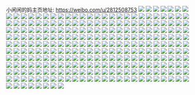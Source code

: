 小闲闲的妈主页地址: https://weibo.com/u/2812508753 
![](https://wx4.sinaimg.cn/mw2000/a7a37a51ly1h9igtqnngyj21o0280b2a.jpg) 
![](https://wx4.sinaimg.cn/mw2000/a7a37a51ly1h9igtlxy5ej21o0280b2a.jpg) 
![](https://wx4.sinaimg.cn/mw2000/a7a37a51ly1h6wjjt65ixj20u0140tac.jpg) 
![](https://wx4.sinaimg.cn/mw2000/a7a37a51ly1h6wjjttc0yj20u0140aeo.jpg) 
![](https://wx4.sinaimg.cn/mw2000/a7a37a51ly1h6wjjspxqfj20u0140gqc.jpg) 
![](https://wx4.sinaimg.cn/mw2000/a7a37a51ly1h6wjjule3hj20u0140gsq.jpg) 
![](https://wx4.sinaimg.cn/mw2000/a7a37a51ly1h5div7m0j1j20mi0u0n0z.jpg) 
![](https://wx4.sinaimg.cn/mw2000/a7a37a51ly1h5divsce6yj20mi0u0q9p.jpg) 
![](https://wx4.sinaimg.cn/mw2000/a7a37a51ly1h1ctx99mfwj20u0140gur.jpg) 
![](https://wx4.sinaimg.cn/mw2000/a7a37a51ly1h1ctx8qrqbj20u0140wtg.jpg) 
![](https://wx4.sinaimg.cn/mw2000/a7a37a51ly1h1ctx9lledj20u013ywlm.jpg) 
![](https://wx4.sinaimg.cn/mw2000/a7a37a51ly1h0wpdn5i6lj20mi0u041e.jpg) 
![](https://wx4.sinaimg.cn/mw2000/a7a37a51ly1h0wpdndx6nj20mi0u0god.jpg) 
![](https://wx4.sinaimg.cn/mw2000/a7a37a51ly1h0wpdnp0k2j20mi0u00vb.jpg) 
![](https://wx4.sinaimg.cn/mw2000/a7a37a51ly1h0wpdnzn2tj20u01hc48m.jpg) 
![](https://wx4.sinaimg.cn/mw2000/a7a37a51ly1h0jj7ue3kcj20u0140wjg.jpg) 
![](https://wx4.sinaimg.cn/mw2000/a7a37a51ly1h0jj7twz4ij21400u00yf.jpg) 
![](https://wx4.sinaimg.cn/mw2000/a7a37a51ly1h0e1slko5hj21o0280kjl.jpg) 
![](https://wx4.sinaimg.cn/mw2000/a7a37a51ly1h0e1sf917lj21o02801ky.jpg) 
![](https://wx4.sinaimg.cn/mw2000/a7a37a51ly1gzqmez3vycj20u0140dp1.jpg) 
![](https://wx4.sinaimg.cn/mw2000/a7a37a51ly1gzqmezj19hj20u0140wky.jpg) 
![](https://wx4.sinaimg.cn/mw2000/a7a37a51ly1gz07wqhfw4j20mi0u0agy.jpg) 
![](https://wx4.sinaimg.cn/mw2000/a7a37a51ly1gz07wr1cm4j20mi0u0n14.jpg) 
![](https://wx4.sinaimg.cn/mw2000/a7a37a51ly1gz07wpxb4nj20mi0u0gr4.jpg) 
![](https://wx4.sinaimg.cn/mw2000/a7a37a51ly1gyxtx3zo33j20u0140agi.jpg) 
![](https://wx4.sinaimg.cn/mw2000/a7a37a51ly1gyxtx3g4prj20u0140agp.jpg) 
![](https://wx4.sinaimg.cn/mw2000/a7a37a51ly1gxzj1f21ztj20u0140qoy.jpg) 
![](https://wx4.sinaimg.cn/mw2000/a7a37a51ly1gxouh0vq8fj20v91vo7tr.jpg) 
![](https://wx4.sinaimg.cn/mw2000/a7a37a51ly1gxj4wp6zejj20qo0h3gp6.jpg) 
![](https://wx4.sinaimg.cn/mw2000/a7a37a51ly1gxj4wot51mj20qo16cq8c.jpg) 
![](https://wx4.sinaimg.cn/mw2000/a7a37a51ly1gxj4wpmflcj20u01hcx0p.jpg) 
![](https://wx4.sinaimg.cn/mw2000/a7a37a51ly1gwlwint8npj20v91vo1kx.jpg) 
![](https://wx4.sinaimg.cn/mw2000/0034l00ply1gvi9xuo9l3j60mi0u0adb02.jpg) 
![](https://wx4.sinaimg.cn/mw2000/0034l00ply1gvi9xvb55lj61400u07gg02.jpg) 
![](https://wx4.sinaimg.cn/mw2000/0034l00ply1gvi9xvz18kj60u0140n8702.jpg) 
![](https://wx4.sinaimg.cn/mw2000/0034l00ply1gvfpkmuzpqj61400u07b802.jpg) 
![](https://wx4.sinaimg.cn/mw2000/0034l00ply1gvfpkoblplj61400u00yh02.jpg) 
![](https://wx4.sinaimg.cn/mw2000/0034l00ply1gunckegsqoj60u014045j02.jpg) 
![](https://wx4.sinaimg.cn/mw2000/0034l00ply1gunckoia0jj60u014045r02.jpg) 
![](https://wx4.sinaimg.cn/mw2000/0034l00ply1gul16l47lxj60v91voqv502.jpg) 
![](https://wx4.sinaimg.cn/mw2000/0034l00ply1gudxfpzm12j60u0140qad02.jpg) 
![](https://wx4.sinaimg.cn/mw2000/0034l00ply1gudxfp3z9aj60u0140qa102.jpg) 
![](https://wx4.sinaimg.cn/mw2000/a7a37a51ly1gtxz1tb76ej21o0280u0x.jpg) 
![](https://wx4.sinaimg.cn/mw2000/a7a37a51ly1gtxz1qracgj20u01hcdqz.jpg) 
![](https://wx4.sinaimg.cn/mw2000/a7a37a51ly1gtxz1u0p6nj20t51fsgsk.jpg) 
![](https://wx4.sinaimg.cn/mw2000/a7a37a51ly1gtxz1v0btvj22c03404qr.jpg) 
![](https://wx4.sinaimg.cn/mw2000/a7a37a51ly1gtxz1vf8hxj21400u0wnj.jpg) 
![](https://wx4.sinaimg.cn/mw2000/a7a37a51ly1gtxz1vphs0j20t20g1wir.jpg) 
![](https://wx4.sinaimg.cn/mw2000/a7a37a51ly1gt11r268lrj20u0140dmu.jpg) 
![](https://wx4.sinaimg.cn/mw2000/a7a37a51ly1gt11r0n6xej20u0140gsi.jpg) 
![](https://wx4.sinaimg.cn/mw2000/a7a37a51ly1gqj0mw8yhkj20u0140qbq.jpg) 
![](https://wx4.sinaimg.cn/mw2000/a7a37a51ly1gqj0mv6ubaj21400u07c6.jpg) 
![](https://wx4.sinaimg.cn/mw2000/a7a37a51ly1gqj0mx6ziyj20u014044t.jpg) 
![](https://wx4.sinaimg.cn/mw2000/a7a37a51ly1gqj0mz1amnj20u0140gur.jpg) 
![](https://wx4.sinaimg.cn/mw2000/a7a37a51ly1gqj0n1nj12j21400u0n57.jpg) 
![](https://wx4.sinaimg.cn/mw2000/a7a37a51ly1gn9ym8qvt7j20v91vonpg.jpg) 
![](https://wx4.sinaimg.cn/mw2000/a7a37a51ly1gmxulxzr3fj21jk25skjl.jpg) 
![](https://wx4.sinaimg.cn/mw2000/a7a37a51ly1gmpsoq0o0oj20sc0zi7wh.jpg) 
![](https://wx4.sinaimg.cn/mw2000/a7a37a51ly1gkwzuv670sj22c03407wh.jpg) 
![](https://wx4.sinaimg.cn/mw2000/a7a37a51ly1gkwzuwrw9mj21o0280kjl.jpg) 
![](https://wx4.sinaimg.cn/mw2000/a7a37a51ly1gg4dfm0xsnj21c81c8453.jpg) 
![](https://wx4.sinaimg.cn/mw2000/a7a37a51ly1gg4dfjjhdbj20u00u0tdk.jpg) 
![](https://wx4.sinaimg.cn/mw2000/a7a37a51ly1gg4dfo8m6jj20u00u07a7.jpg) 
![](https://wx4.sinaimg.cn/mw2000/a7a37a51ly1gg4dfqls3mj20v91jl7br.jpg) 
![](https://wx4.sinaimg.cn/mw2000/a7a37a51ly1gg4ddl83joj20k00qotbi.jpg) 
![](https://wx4.sinaimg.cn/mw2000/a7a37a51ly1gg4ddlyl2xj20k00qogql.jpg) 
![](https://wx4.sinaimg.cn/mw2000/a7a37a51ly1gg4ddnepdvj21jk15o4d5.jpg) 
![](https://wx4.sinaimg.cn/mw2000/a7a37a51ly1gg4ddokoa8j20v91jlgvi.jpg) 
![](https://wx4.sinaimg.cn/mw2000/a7a37a51ly1gfqr9ti1vlj20qo0rngr9.jpg) 
![](https://wx4.sinaimg.cn/mw2000/a7a37a51ly1gfqr9tuz2vj20u00u0tf4.jpg) 
![](https://wx4.sinaimg.cn/mw2000/a7a37a51ly1gfqr9t8v3cj20u00u07ax.jpg) 
![](https://wx4.sinaimg.cn/mw2000/a7a37a51ly1gfqr9u4imbj20v91jlwpc.jpg) 
![](https://wx4.sinaimg.cn/mw2000/a7a37a51ly1gfqr8k7rzpj20m80m8afo.jpg) 
![](https://wx4.sinaimg.cn/mw2000/a7a37a51ly1gfqr8kiz5zj20m80m8jvq.jpg) 
![](https://wx4.sinaimg.cn/mw2000/a7a37a51ly1gfqr8ktascj20m80m8aed.jpg) 
![](https://wx4.sinaimg.cn/mw2000/a7a37a51ly1gfqr8jtujvj20v91jlqai.jpg) 
![](https://wx4.sinaimg.cn/mw2000/a7a37a51ly1gfolw3ghwwj20b40b4wfm.jpg) 
![](https://wx4.sinaimg.cn/mw2000/a7a37a51ly1gfolw32uapj20b40b4dhv.jpg) 
![](https://wx4.sinaimg.cn/mw2000/a7a37a51ly1gfolw3vso0j209i09z0tw.jpg) 
![](https://wx4.sinaimg.cn/mw2000/a7a37a51ly1gfolw6la3lj20v91jl14v.jpg) 
![](https://wx4.sinaimg.cn/mw2000/a7a37a51ly1gfkz8a6tyzj20u00u0n5n.jpg) 
![](https://wx4.sinaimg.cn/mw2000/a7a37a51ly1gfkz8ayw1rj213y0u0doq.jpg) 
![](https://wx4.sinaimg.cn/mw2000/a7a37a51ly1gfkz8bd5ypj20qo0qodlw.jpg) 
![](https://wx4.sinaimg.cn/mw2000/a7a37a51ly1gfkz89arc3j20v91jlgyh.jpg) 
![](https://wx4.sinaimg.cn/mw2000/a7a37a51ly1gfkz6803mpj20b40et3zq.jpg) 
![](https://wx4.sinaimg.cn/mw2000/a7a37a51ly1gfkz6869nkj20b40ig759.jpg) 
![](https://wx4.sinaimg.cn/mw2000/a7a37a51ly1gfkz67ttjgj20b40cvwfd.jpg) 
![](https://wx4.sinaimg.cn/mw2000/a7a37a51ly1gfkz68khqyj20v91jl0zt.jpg) 
![](https://wx4.sinaimg.cn/mw2000/a7a37a51ly1gfkz4rk9wcj20b40b4t9z.jpg) 
![](https://wx4.sinaimg.cn/mw2000/a7a37a51ly1gfkz4rrd41j20b407ugmo.jpg) 
![](https://wx4.sinaimg.cn/mw2000/a7a37a51ly1gfkz4s01e5j20b40b3gnd.jpg) 
![](https://wx4.sinaimg.cn/mw2000/a7a37a51ly1gfkz4rb852j20v91jlk12.jpg) 
![](https://wx4.sinaimg.cn/mw2000/a7a37a51ly1gfk1o23ka6j20m80khn0o.jpg) 
![](https://wx4.sinaimg.cn/mw2000/a7a37a51ly1gfk1o2zd9yj20j90hjtcc.jpg) 
![](https://wx4.sinaimg.cn/mw2000/a7a37a51ly1gfk1o3x7btj20v91jlakb.jpg) 
![](https://wx4.sinaimg.cn/mw2000/a7a37a51ly1gfipu6wodlj20k00qo0vu.jpg) 
![](https://wx4.sinaimg.cn/mw2000/a7a37a51ly1gfipu7gfb3j21601k0dp7.jpg) 
![](https://wx4.sinaimg.cn/mw2000/a7a37a51ly1gfipu7vl43j20ty140wl7.jpg) 
![](https://wx4.sinaimg.cn/mw2000/a7a37a51ly1gfipu6phqgj20u00u0thi.jpg) 
![](https://wx4.sinaimg.cn/mw2000/a7a37a51ly1gfipu8h87jj20k00qon02.jpg) 
![](https://wx4.sinaimg.cn/mw2000/a7a37a51ly1gfipu8ti9lj20v91jldol.jpg) 
![](https://wx4.sinaimg.cn/mw2000/a7a37a51ly1gfips38fijj20go0p0n1c.jpg) 
![](https://wx4.sinaimg.cn/mw2000/a7a37a51ly1gfips4fi1bj20u00u0n3w.jpg) 
![](https://wx4.sinaimg.cn/mw2000/a7a37a51ly1gfips4rtyuj20u00u0di8.jpg) 
![](https://wx4.sinaimg.cn/mw2000/a7a37a51ly1gfips2zjhrj20v91jln4o.jpg) 
![](https://wx4.sinaimg.cn/mw2000/a7a37a51ly1gfippq2om5j20k00qo0w1.jpg) 
![](https://wx4.sinaimg.cn/mw2000/a7a37a51ly1gfippqnojij20jr0ku0u9.jpg) 
![](https://wx4.sinaimg.cn/mw2000/a7a37a51ly1gfippqvq8fj20ly0x7q5u.jpg) 
![](https://wx4.sinaimg.cn/mw2000/a7a37a51ly1gfippr3ppjj20ly0mwmz6.jpg) 
![](https://wx4.sinaimg.cn/mw2000/a7a37a51ly1gfipppjuhrj20go0m877y.jpg) 
![](https://wx4.sinaimg.cn/mw2000/a7a37a51ly1gfipprfvxdj20v91jlqdh.jpg) 
![](https://wx4.sinaimg.cn/mw2000/a7a37a51ly1gf4xjx39f7j20u0140dsm.jpg) 
![](https://wx4.sinaimg.cn/mw2000/a7a37a51ly1gf4xjxcvlej20u0140ajp.jpg) 
![](https://wx4.sinaimg.cn/mw2000/a7a37a51ly1gf4xjxwllvj20u01407ci.jpg) 
![](https://wx4.sinaimg.cn/mw2000/a7a37a51ly1gf4xjwqx65j20u0140dpx.jpg) 
![](https://wx4.sinaimg.cn/mw2000/a7a37a51ly1gf2ddduiylj22c0340hdu.jpg) 
![](https://wx4.sinaimg.cn/mw2000/a7a37a51ly1gf2ddf3hmlj22c0340npd.jpg) 
![](https://wx4.sinaimg.cn/mw2000/a7a37a51ly1gev6wv6jwkj20u01407es.jpg) 
![](https://wx4.sinaimg.cn/mw2000/a7a37a51ly1gev6wwadecj20u0140qm1.jpg) 
![](https://wx4.sinaimg.cn/mw2000/a7a37a51ly1gev6wwoam9j20mi0x710q.jpg) 
![](https://wx4.sinaimg.cn/mw2000/a7a37a51ly1gev6wx3mspj21400u0ql0.jpg) 
![](https://wx4.sinaimg.cn/mw2000/a7a37a51ly1gev6wxm0txj21400u04an.jpg) 
![](https://wx4.sinaimg.cn/mw2000/a7a37a51ly1gev6wxzryaj20u01401eo.jpg) 
![](https://wx4.sinaimg.cn/mw2000/a7a37a51ly1gev6wyqp89j21400u0nln.jpg) 
![](https://wx4.sinaimg.cn/mw2000/a7a37a51ly1gev6wz4n8xj20u0140qmf.jpg) 
![](https://wx4.sinaimg.cn/mw2000/a7a37a51ly1gev6wzkr8dj20u0140nkv.jpg) 
![](https://wx4.sinaimg.cn/mw2000/a7a37a51ly1gcrfn0ren2j21o0280e81.jpg) 
![](https://wx4.sinaimg.cn/mw2000/a7a37a51ly1gcrfn5ulioj21o0280e81.jpg) 
![](https://wx4.sinaimg.cn/mw2000/a7a37a51ly1gc9pyjbaljj20ku1120yn.jpg) 
![](https://wx4.sinaimg.cn/mw2000/a7a37a51ly1gc8fqpgkb3j20ku112grz.jpg) 
![](https://wx4.sinaimg.cn/mw2000/a7a37a51ly1gc7acx2n7nj20ku112q9w.jpg) 
![](https://wx4.sinaimg.cn/mw2000/a7a37a51ly1gc6ju2vhc2j20u018gjwe.jpg) 
![](https://wx4.sinaimg.cn/mw2000/a7a37a51ly1gc64mvoofaj21o0280hdt.jpg) 
![](https://wx4.sinaimg.cn/mw2000/a7a37a51ly1gc64hrjm8uj20ku112wk9.jpg) 
![](https://wx4.sinaimg.cn/mw2000/a7a37a51ly1gc53ku9bajj20ku112agj.jpg) 
![](https://wx4.sinaimg.cn/mw2000/a7a37a51ly1gc4c23ysivj20ku112wle.jpg) 
![](https://wx4.sinaimg.cn/mw2000/a7a37a51ly1gc2igheqhaj20ku112age.jpg) 
![](https://wx4.sinaimg.cn/mw2000/a7a37a51ly1gc1qpuh10kj20ku1127as.jpg) 
![](https://wx4.sinaimg.cn/mw2000/a7a37a51ly1gbj2h9uob3j20v91vou0z.jpg) 
![](https://wx4.sinaimg.cn/mw2000/a7a37a51ly1gb8ev9nurdj20u01hdwo1.jpg) 
![](https://wx4.sinaimg.cn/mw2000/a7a37a51ly1gb817saazuj20u0190dle.jpg) 
![](https://wx4.sinaimg.cn/mw2000/a7a37a51ly1gb817slpcbj20u019011r.jpg) 
![](https://wx4.sinaimg.cn/mw2000/a7a37a51ly1gb6q8s3cvzj20k00zk40z.jpg) 
![](https://wx4.sinaimg.cn/mw2000/a7a37a51ly1gawckpcw72j20u01hdgv5.jpg) 
![](https://wx4.sinaimg.cn/mw2000/a7a37a51ly1gabglyn3qhj20v91votqh.jpg) 
![](https://wx4.sinaimg.cn/mw2000/a7a37a51gy1g9224sgwp9j21hc0u0q6q.jpg) 
![](https://wx4.sinaimg.cn/mw2000/a7a37a51gy1g9224t0m5dj21hc0u078c.jpg) 
![](https://wx4.sinaimg.cn/mw2000/a7a37a51gy1g9224tkzfvj21hc0u0n0g.jpg) 
![](https://wx4.sinaimg.cn/mw2000/a7a37a51gy1g9224u8mtlj21hc0u0tcb.jpg) 
![](https://wx4.sinaimg.cn/mw2000/a7a37a51gy1g9224v10khj21hc0u0gq5.jpg) 
![](https://wx4.sinaimg.cn/mw2000/a7a37a51gy1g9224vq0haj21hc0u0adu.jpg) 
![](https://wx4.sinaimg.cn/mw2000/a7a37a51gy1g9224wb3d5j21hc0u0whh.jpg) 
![](https://wx4.sinaimg.cn/mw2000/a7a37a51gy1g9224wz5mcj21hc0u00vj.jpg) 
![](https://wx4.sinaimg.cn/mw2000/a7a37a51gy1g9224rujtuj21hc0u0n1j.jpg) 
![](https://wx4.sinaimg.cn/mw2000/a7a37a51gy1g91ccx3j5zj21da2yo1ky.jpg) 
![](https://wx4.sinaimg.cn/mw2000/a7a37a51gy1g90xp65oo0j21da2yob2c.jpg) 
![](https://wx4.sinaimg.cn/mw2000/a7a37a51gy1g90xpby662j22yo1dau0y.jpg) 
![](https://wx4.sinaimg.cn/mw2000/a7a37a51gy1g90xpfs32kj23402c0kjl.jpg) 
![](https://wx4.sinaimg.cn/mw2000/a7a37a51gy1g90xpl9y4wj21da2yoe83.jpg) 
![](https://wx4.sinaimg.cn/mw2000/a7a37a51gy1g90xpuuo9ij21da2yob2c.jpg) 
![](https://wx4.sinaimg.cn/mw2000/a7a37a51gy1g90xq3o0ivj22yo1da7wk.jpg) 
![](https://wx4.sinaimg.cn/mw2000/a7a37a51gy1g90xq9h8i0j22yo1da7wj.jpg) 
![](https://wx4.sinaimg.cn/mw2000/a7a37a51gy1g90xqgp0dtj21da2yox6s.jpg) 
![](https://wx4.sinaimg.cn/mw2000/a7a37a51gy1g90xqpwwrej21da2yoqv7.jpg) 
![](https://wx4.sinaimg.cn/mw2000/a7a37a51gy1g9017s1t6yj21da2yo1ky.jpg) 
![](https://wx4.sinaimg.cn/mw2000/a7a37a51gy1g9017pf1rxj22yo1dakjm.jpg) 
![](https://wx4.sinaimg.cn/mw2000/a7a37a51gy1g9017v6gzuj23402c0npd.jpg) 
![](https://wx4.sinaimg.cn/mw2000/a7a37a51gy1g8yuynnkj3j21da2yo1ky.jpg) 
![](https://wx4.sinaimg.cn/mw2000/a7a37a51gy1g8yuykbgt9j22c0340kjm.jpg) 
![](https://wx4.sinaimg.cn/mw2000/a7a37a51gy1g8yuzxeet6j22c03404qq.jpg) 
![](https://wx4.sinaimg.cn/mw2000/a7a37a51gy1g8yv0elauej21da2yo1kz.jpg) 
![](https://wx4.sinaimg.cn/mw2000/a7a37a51gy1g8yv0iggzwj21da2yo4qp.jpg) 
![](https://wx4.sinaimg.cn/mw2000/a7a37a51gy1g8yv0mx5aej22c0340qv5.jpg) 
![](https://wx4.sinaimg.cn/mw2000/a7a37a51gy1g8yv0vqtw5j22c0340kjm.jpg) 
![](https://wx4.sinaimg.cn/mw2000/a7a37a51gy1g8yv169s21j22c0340b2a.jpg) 
![](https://wx4.sinaimg.cn/mw2000/a7a37a51gy1g8yv1akasoj22c0340b29.jpg) 
![](https://wx4.sinaimg.cn/mw2000/a7a37a51gy1g8ycknfn2ej22yo1dab2c.jpg) 
![](https://wx4.sinaimg.cn/mw2000/a7a37a51gy1g8yckqy80hj21da2yoe83.jpg) 
![](https://wx4.sinaimg.cn/mw2000/a7a37a51gy1g8ycku33naj23402c04qq.jpg) 
![](https://wx4.sinaimg.cn/mw2000/a7a37a51gy1g8xwo9va1oj22c03407rq.jpg) 
![](https://wx4.sinaimg.cn/mw2000/a7a37a51gy1g8xwodre7zj22c0340b29.jpg) 
![](https://wx4.sinaimg.cn/mw2000/a7a37a51gy1g8xwogsfgpj23402c07wh.jpg) 
![](https://wx4.sinaimg.cn/mw2000/a7a37a51gy1g8xwojw1vjj23402c0hdt.jpg) 
![](https://wx4.sinaimg.cn/mw2000/a7a37a51gy1g8xwo72er3j23402c0kjl.jpg) 
![](https://wx4.sinaimg.cn/mw2000/a7a37a51ly1g8l4pkci22j20v91jl47y.jpg) 
![](https://wx4.sinaimg.cn/mw2000/a7a37a51ly1g83uoghzbvj20u01h9n6l.jpg) 
![](https://wx4.sinaimg.cn/mw2000/a7a37a51ly1g5x0twfpzsj20u01fr4bb.jpg) 
![](https://wx4.sinaimg.cn/mw2000/a7a37a51ly1g5eeey2hr4j20hs0vmq54.jpg) 
![](https://wx4.sinaimg.cn/mw2000/a7a37a51ly1g49o63lpwbj21sz0u0woi.jpg) 
![](https://wx4.sinaimg.cn/mw2000/a7a37a51ly1g3mteqyk5fj20u013ye81.jpg) 
![](https://wx4.sinaimg.cn/mw2000/a7a37a51ly1g3lxgmjcrfj21o0280npe.jpg) 
![](https://wx4.sinaimg.cn/mw2000/a7a37a51ly1g3lxgon2hwj23402c0b29.jpg) 
![](https://wx4.sinaimg.cn/mw2000/a7a37a51ly1g3lxgqb1dqj21o027vqv5.jpg) 
![](https://wx4.sinaimg.cn/mw2000/a7a37a51ly1g3lxgkj43kj21o027vx6p.jpg) 
![](https://wx4.sinaimg.cn/mw2000/a7a37a51ly1g3lxgzll80j21o0280x6p.jpg) 
![](https://wx4.sinaimg.cn/mw2000/a7a37a51ly1g3lxh13daij22c03407wh.jpg) 
![](https://wx4.sinaimg.cn/mw2000/a7a37a51ly1g3lxh38j7nj22c0340hdt.jpg) 
![](https://wx4.sinaimg.cn/mw2000/a7a37a51ly1g3lxh5724fj22c03401ky.jpg) 
![](https://wx4.sinaimg.cn/mw2000/a7a37a51ly1g3lxh71kfnj23402c0hdt.jpg) 
![](https://wx4.sinaimg.cn/mw2000/a7a37a51ly1fz3tb0dlwnj20v91vonpf.jpg) 
![](https://wx4.sinaimg.cn/mw2000/a7a37a51ly1fyqowoccd0j20dw0hy465.jpg) 
![](https://wx4.sinaimg.cn/mw2000/a7a37a51ly1fy8q8ot9ajj21sg2ds1ky.jpg) 
![](https://wx4.sinaimg.cn/mw2000/a7a37a51ly1fy2nzmrjhaj20m80m8djp.jpg) 
![](https://wx4.sinaimg.cn/mw2000/a7a37a51gy1fy2nrl2e8sj22c0340b29.jpg) 
![](https://wx4.sinaimg.cn/mw2000/a7a37a51gy1fy2nrnqxjwj22c03407wh.jpg) 
![](https://wx4.sinaimg.cn/mw2000/a7a37a51gy1fy2nriae74j22c0340kie.jpg) 
![](https://wx4.sinaimg.cn/mw2000/a7a37a51ly1fxzekd7uhjj20go0go0wa.jpg) 
![](https://wx4.sinaimg.cn/mw2000/a7a37a51ly1fxw3o9t7m8j20go0go406.jpg) 
![](https://wx4.sinaimg.cn/mw2000/a7a37a51ly1fxv1c2iazyj20gh0gomz5.jpg) 
![](https://wx4.sinaimg.cn/mw2000/a7a37a51ly1fxv19uw1i1j20go0goq53.jpg) 
![](https://wx4.sinaimg.cn/mw2000/a7a37a51ly1fxv18divavj20go0goq3x.jpg) 
![](https://wx4.sinaimg.cn/mw2000/a7a37a51ly1fxupdjb7bpj20go0go74z.jpg) 
![](https://wx4.sinaimg.cn/mw2000/a7a37a51ly1fxupcwz1mcj20go0gota9.jpg) 
![](https://wx4.sinaimg.cn/mw2000/a7a37a51ly1fxr1z4m8zjj20go0gowgg.jpg) 
![](https://wx4.sinaimg.cn/mw2000/a7a37a51ly1fxr1wlyrhcj20go0gotay.jpg) 
![](https://wx4.sinaimg.cn/mw2000/a7a37a51ly1fxoswze4ggj20go0goabg.jpg) 
![](https://wx4.sinaimg.cn/mw2000/a7a37a51ly1fxoswiph7lj20go0go75k.jpg) 
![](https://wx4.sinaimg.cn/mw2000/a7a37a51ly1fxosvzifphj20go0godib.jpg) 
![](https://wx4.sinaimg.cn/mw2000/a7a37a51ly1fxmbs3p7adj20go0gojue.jpg) 
![](https://wx4.sinaimg.cn/mw2000/a7a37a51ly1fxk7rpdowjj20gm0gowg0.jpg) 
![](https://wx4.sinaimg.cn/mw2000/a7a37a51ly1fxk7r8lmi5j20qo1bgtg4.jpg) 
![](https://wx4.sinaimg.cn/mw2000/a7a37a51ly1fxjdwt52qrj20go0gogny.jpg) 
![](https://wx4.sinaimg.cn/mw2000/a7a37a51ly1fxjdw2hy7oj20go0go0ve.jpg) 
![](https://wx4.sinaimg.cn/mw2000/a7a37a51ly1fxjdv9l56aj20qo1bgtd0.jpg) 
![](https://wx4.sinaimg.cn/mw2000/a7a37a51ly1fxjd3j2fymj20qo1bgn1l.jpg) 
![](https://wx4.sinaimg.cn/mw2000/a7a37a51ly1fxjd33m11xj20qo1bg12d.jpg) 
![](https://wx4.sinaimg.cn/mw2000/a7a37a51ly1fxjd0uz7tnj20qo1bgmzt.jpg) 
![](https://wx4.sinaimg.cn/mw2000/a7a37a51ly1fxjd0bf18xj20qo1bgwjx.jpg) 
![](https://wx4.sinaimg.cn/mw2000/a7a37a51ly1fwqkaldehoj20ku1127bb.jpg) 
![](https://wx4.sinaimg.cn/mw2000/a7a37a51ly1fw70yyqiykj20go0gojtd.jpg) 
![](https://wx4.sinaimg.cn/mw2000/a7a37a51ly1fw70vtfmu1j20go0gowfx.jpg) 
![](https://wx4.sinaimg.cn/mw2000/a7a37a51ly1fw70uykwj5j20go0go0tt.jpg) 
![](https://wx4.sinaimg.cn/mw2000/a7a37a51ly1fvv612v5iwj20zk0qodjq.jpg) 
![](https://wx4.sinaimg.cn/mw2000/a7a37a51ly1fvv61351e4j20qo0zkdlk.jpg) 
![](https://wx4.sinaimg.cn/mw2000/a7a37a51ly1fvv613ji8lj20zk0qojyd.jpg) 
![](https://wx4.sinaimg.cn/mw2000/a7a37a51ly1fvv612lqbpj20zk0qojx2.jpg) 
![](https://wx4.sinaimg.cn/mw2000/a7a37a51ly1fvv613xhqij20zk0qotjf.jpg) 
![](https://wx4.sinaimg.cn/mw2000/a7a37a51ly1fvv614b3ojj20qo0zkthe.jpg) 
![](https://wx4.sinaimg.cn/mw2000/a7a37a51ly1fvo4kaoclhj20k00zkaco.jpg) 
![](https://wx4.sinaimg.cn/mw2000/a7a37a51ly1fuz05dq7omj20go0gogmk.jpg) 
![](https://wx4.sinaimg.cn/mw2000/a7a37a51ly1fuz05djp7tj20go0godia.jpg) 
![](https://wx4.sinaimg.cn/mw2000/a7a37a51ly1fuz05e066qj20go0gomxs.jpg) 
![](https://wx4.sinaimg.cn/mw2000/a7a37a51ly1fuv331n3jbj20go0got9p.jpg) 
![](https://wx4.sinaimg.cn/mw2000/a7a37a51ly1fuv3321qt2j20go0gomz7.jpg) 
![](https://wx4.sinaimg.cn/mw2000/a7a37a51ly1fuv332799zj20go0gowh7.jpg) 
![](https://wx4.sinaimg.cn/mw2000/a7a37a51ly1fuv331hih9j20go0go76a.jpg) 
![](https://wx4.sinaimg.cn/mw2000/a7a37a51ly1fuv332db9vj20v91jltez.jpg) 
![](https://wx4.sinaimg.cn/mw2000/a7a37a51ly1fsm42fx86qj20hs0mw40z.jpg) 
![](https://wx4.sinaimg.cn/mw2000/a7a37a51ly1fs41kfa4q4j20go0gogot.jpg) 
![](https://wx4.sinaimg.cn/mw2000/a7a37a51ly1frtiw6hnboj21hg1z41kx.jpg) 
![](https://wx4.sinaimg.cn/mw2000/a7a37a51ly1frtiw8g7nbj23402c0kjl.jpg) 
![](https://wx4.sinaimg.cn/mw2000/a7a37a51ly1fquthh2juyj20u0140tax.jpg) 
![](https://wx4.sinaimg.cn/mw2000/a7a37a51ly1fquthj8lywj22c0340b29.jpg) 
![](https://wx4.sinaimg.cn/mw2000/a7a37a51ly1fqlo97kgnaj20v81vmhdu.jpg) 
![](https://wx4.sinaimg.cn/mw2000/a7a37a51ly1fpx3u8n2yoj20qo1lrh4u.jpg) 
![](https://wx4.sinaimg.cn/mw2000/a7a37a51ly1fpx3u7rzdxj20qo1lr4gk.jpg) 
![](https://wx4.sinaimg.cn/mw2000/a7a37a51ly1fpx3u9aag6j20qo1lrk4u.jpg) 
![](https://wx4.sinaimg.cn/mw2000/a7a37a51ly1fpnmjfmg3nj20k00zkgnj.jpg) 
![](https://wx4.sinaimg.cn/mw2000/a7a37a51ly1fpnmjhi09zj20k00zkac0.jpg) 
![](https://wx4.sinaimg.cn/mw2000/a7a37a51ly1fpnmjg6lvbj20k00zkgne.jpg) 
![](https://wx4.sinaimg.cn/mw2000/a7a37a51ly1fpnmjgmgzij20k00zkdhr.jpg) 
![](https://wx4.sinaimg.cn/mw2000/a7a37a51ly1fpgwf35r4vj20zk0qo11i.jpg) 
![](https://wx4.sinaimg.cn/mw2000/a7a37a51ly1fpgwf2qgosj20qo0zkjyo.jpg) 
![](https://wx4.sinaimg.cn/mw2000/a7a37a51ly1fpgwf3owmfj20qo0zk11y.jpg) 
![](https://wx4.sinaimg.cn/mw2000/a7a37a51ly1fpfph8rmvaj20qo1lr19w.jpg) 
